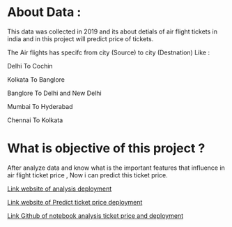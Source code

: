 # About Data :
This data was collected in 2019 and its about detials of air flight tickets in india and in this project will predict price of tickets.

The Air flights has specifc from city (Source) to city (Destnation) Like :

Delhi To Cochin

Kolkata To Banglore

Banglore To Delhi and New Delhi

Mumbai To Hyderabad

Chennai To Kolkata

# What is objective of this project ?
After analyze data and know what is the important features that influence in air flight ticket price , Now i can predict this ticket price.


[Link website of  analysis deployment](https://air-flight-tickets-analysis-wbeayl7ftbhhyq8ulzdvzs.streamlit.app/)

[Link website of  Predict ticket price deployment](https://air-flight-tickets-predict.streamlit.app/)

[Link Github of notebook analysis ticket price and deployment](https://github.com/AhmedRamadan74/Air-Flight-Tickets-Analysis)

